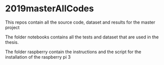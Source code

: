 # 2019masterAllCodes
This repos contain all the source code, dataset and results for the master project

The folder notebooks contains all the tests and dataset that are used in the thesis.

The folder raspberry contain the instructions and the script for the installation of the raspberry pi 3